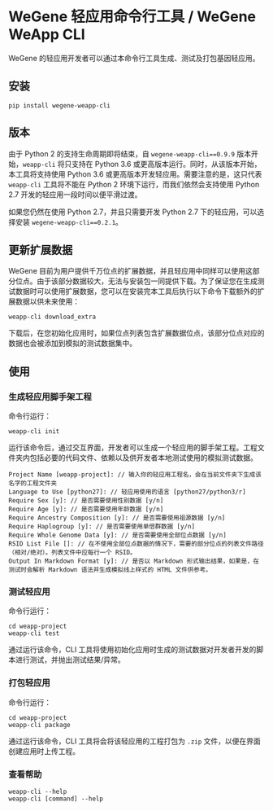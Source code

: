 # WeGene 轻应用命令行工具 / WeGene WeApp CLI #

WeGene 的轻应用开发者可以通过本命令行工具生成、测试及打包基因轻应用。

## 安装 ##

```
pip install wegene-weapp-cli
```

## 版本 ##

由于 Python 2 的支持生命周期即将结束，自 `wegene-weapp-cli==0.9.9` 版本开始，`weapp-cli` 将只支持在 Python 3.6 或更高版本运行。同时，从该版本开始，本工具将支持使用 Python 3.6 或更高版本开发轻应用。需要注意的是，这只代表 `weapp-cli` 工具将不能在 Python 2 环境下运行，而我们依然会支持使用 Python 2.7 开发的轻应用一段时间以便平滑过渡。

如果您仍然在使用 Python 2.7，并且只需要开发 Python 2.7 下的轻应用，可以选择安装 `wegene-weapp-cli==0.2.1`。

## 更新扩展数据 ##

WeGene 目前为用户提供千万位点的扩展数据，并且轻应用中同样可以使用这部分位点。由于该部分数据较大，无法与安装包一同提供下载。为了保证您在生成测试数据时可以使用扩展数据，您可以在安装完本工具后执行以下命令下载额外的扩展数据以供未来使用：

```
weapp-cli download_extra
```

下载后，在您初始化应用时，如果位点列表包含扩展数据位点，该部分位点对应的数据也会被添加到模拟的测试数据集中。

## 使用 ##

### 生成轻应用脚手架工程 ###

命令行运行：

```
weapp-cli init
```

运行该命令后，通过交互界面，开发者可以生成一个轻应用的脚手架工程。工程文件夹内包括必要的代码文件、依赖以及供开发者本地测试使用的模拟测试数据。

```
Project Name [weapp-project]: // 输入你的轻应用工程名，会在当前文件夹下生成该名字的工程文件夹
Language to Use [python27]: // 轻应用使用的语言 [python27/python3/r]
Require Sex [y]: // 是否需要使用性别数据 [y/n]
Require Age [y]: // 是否需要使用年龄数据 [y/n]
Require Ancestry Composition [y]: // 是否需要使用祖源数据 [y/n]
Require Haplogroup [y]: // 是否需要使用单倍群数据 [y/n]
Require Whole Genome Data [y]: // 是否需要使用全部位点数据 [y/n]
RSID List File []: // 在不使用全部位点数据的情况下，需要的部分位点的列表文件路径（相对/绝对）。列表文件中应每行一个 RSID。
Output In Markdown Format [y]: // 是否以 Markdown 形式输出结果，如果是，在测试时会解析 Markdown 语法并生成模拟线上样式的 HTML 文件供参考。
```

### 测试轻应用 ###

命令行运行：

```
cd weapp-project
weapp-cli test
```

通过运行该命令，CLI 工具将使用初始化应用时生成的测试数据对开发者开发的脚本进行测试，并抛出测试结果/异常。

### 打包轻应用 ###

命令行运行：

```
cd weapp-project
weapp-cli package
```

通过运行该命令，CLI 工具将会将该轻应用的工程打包为 `.zip` 文件，以便在界面创建应用时上传工程。

### 查看帮助 ###

```
weapp-cli --help
weapp-cli [command] --help
```
